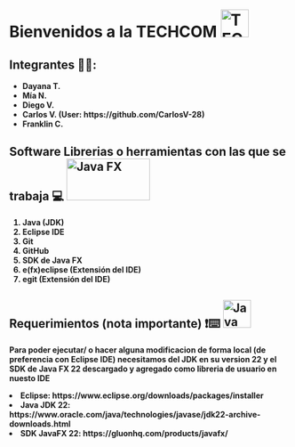 <h1><b>Bienvenidos a la TECHCOM  </b><img src="https://github.com/user-attachments/assets/0f46b5a5-010d-40fb-8b48-7ac536d0850d" alt="TECHCOM" width="50" height="50">
</h1>
 <h2><b>Integrantes 🧑‍💻:</b></h2>
 <ul>
  <b>
  <li>Dayana T.</li>
  <li> Mía N.</li>
  <li>Diego V.</li>
  <li>Carlos V. (User: https://github.com/CarlosV-28)</li>
  <li>Franklin C.</li></b>
 </ul>
 <h2><b>Software Librerias o herramientas con las que se trabaja 💻</b> <img src="https://upload.wikimedia.org/wikipedia/en/c/cc/JavaFX_Logo.png" alt="Java FX" width="150" height="75">
</h2>
 <ol> 
           <b>
           <li> Java (JDK)</li>
           <li> Eclipse IDE</li>
           <li> Git</li>
           <li> GitHub</li>
           <li> SDK de Java FX</li>
           <li> e(fx)eclipse (Extensión del IDE)</li>
           <li> egit (Extensión del IDE)</li></b>
 </ol>
<b><h2>Requerimientos (nota importante) ❗⌨️ <img src="https://user-images.githubusercontent.com/11943860/46922575-7017cf80-cfe1-11e8-845a-0cd198fb546c.png" alt="Java FX" width="50" height="50"></h2>
<p>Para poder ejecutar/ o hacer alguna modificacion de forma local (de preferencia con Eclipse IDE) necesitamos del JDK en su version 22 y el SDK de Java FX 22 descargado y agregado como libreria de usuario en nuesto IDE</p>
 <li>Eclipse: https://www.eclipse.org/downloads/packages/installer</li>
 <li>Java JDK 22: https://www.oracle.com/java/technologies/javase/jdk22-archive-downloads.html</li>
 <li>SDK JavaFX 22: https://gluonhq.com/products/javafx/ </li>
</b>
